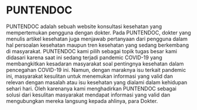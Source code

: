 # PUNTENDOC

PUNTENDOC adalah sebuah website konsultasi kesehatan yang mempertemukan pengguna dengan dokter. Pada PUNTENDOC, dokter yang menulis artikel kesehatan juga menjawab pertanyaan dari pengguna dalam hal persoalan kesehatan maupun tren kesehatan yang sedang berkembang di masyarakat.
PUNTENDOC kami pilih sebagai topik tugas besar kami didasari karena saat ini sedang terjadi pandemic COVID-19 yang membangkitkan kesadaran masyarakat soal pentingnya kesehatan dalam pencegahan COVID-19 ini. Namun, dengan maraknya isu terkait pandemic ini, masyarakat kesulitan untuk menemukan informasi yang valid dan relevan dengan masalah atau isu kesehatan yang dialami dalam kehidupan sehari hari. 
Oleh karenanya kami menghadirkan PUNTENDOC sebagai solusi dari kesulitan masyarakat mendapat informasi yang valid dan mengubungkan mereka langsung kepada ahlinya, para Dokter.


